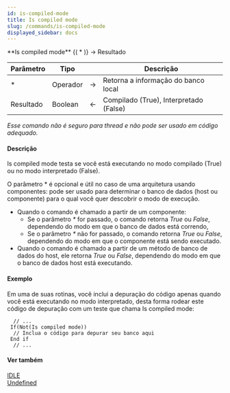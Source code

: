 ```yaml
---
id: is-compiled-mode
title: Is compiled mode
slug: /commands/is-compiled-mode
displayed_sidebar: docs
---
```


<!--REF #_command_.Is compiled mode.Syntax-->**Is compiled mode** {( * )} -> Resultado<!-- END REF-->
<!--REF #_command_.Is compiled mode.Params-->
| Parâmetro | Tipo |  | Descrição |
| --- | --- | --- | --- |
| * | Operador | &#8594;  | Retorna a informação do banco local |
| Resultado | Boolean | &#8592; | Compilado (True), Interpretado (False) |

<!-- END REF-->

*Esse comando não é seguro para thread e não pode ser usado em código adequado.*


#### Descrição 

<!--REF #_command_.Is compiled mode.Summary-->Is compiled mode testa se você está executando no modo compilado (True) ou no modo interpretado (False).<!-- END REF-->   

O parâmetro \* é opcional e útil no caso de uma arquitetura usando componentes: pode ser usado para determinar o banco de dados (host ou componente) para o qual você quer descobrir o modo de execução.  

* Quando o comando é chamado a partir de um componente:
   * Se o parâmetro *\** for passado, o comando retorna *True* ou *False*, dependendo do modo em que o banco de dados está correndo,
   * Se o parâmetro *\** não for passado, o comando retorna *True* ou *False*, dependendo do modo em que o componente está sendo executado.
* Quando o comando é chamado a partir de um método de banco de dados do host, ele retorna *True* ou *False*, dependendo do modo em que o banco de dados host está executando.

#### Exemplo 

Em uma de suas rotinas, você inclui a depuração do código apenas quando você está executando no modo interpretado, desta forma rodear este código de depuração com um teste que chama Is compiled mode:

```4d
  // ...
 If(Not(Is compiled mode))
  // Inclua o código para depurar seu banco aqui
 End if
  // ...
```

#### Ver também 

[IDLE](idle.md)  
[Undefined](undefined.md)  